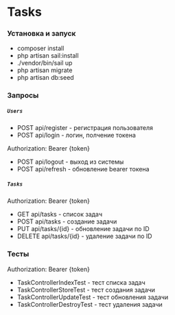 # Tasks

### Установка и запуск
* composer install
* php artisan sail:install
*  ./vendor/bin/sail up
* php artisan migrate
* php artisan db:seed


### Запросы

##### `Users`
* POST api/register - регистрация пользователя
* POST api/login - логин, полчение токена

Authorization: Bearer {token}

* POST api/logout - выход из системы
* POST api/refresh - обновление bearer токена

##### `Tasks`
Authorization: Bearer {token}
* GET api/tasks - список задач
* POST api/tasks - создание задачи
* PUT api/tasks/{id} - обновление задачи по ID
* DELETE api/tasks/{id} - удаление задачи по ID


### Тесты  
Authorization: Bearer {token}
* TaskControllerIndexTest -  тест списка задач
* TaskControllerStoreTest -  тест создания задачи
* TaskControllerUpdateTest -  тест обновления задачи
* TaskControllerDestroyTest -  тест удаления задачи
